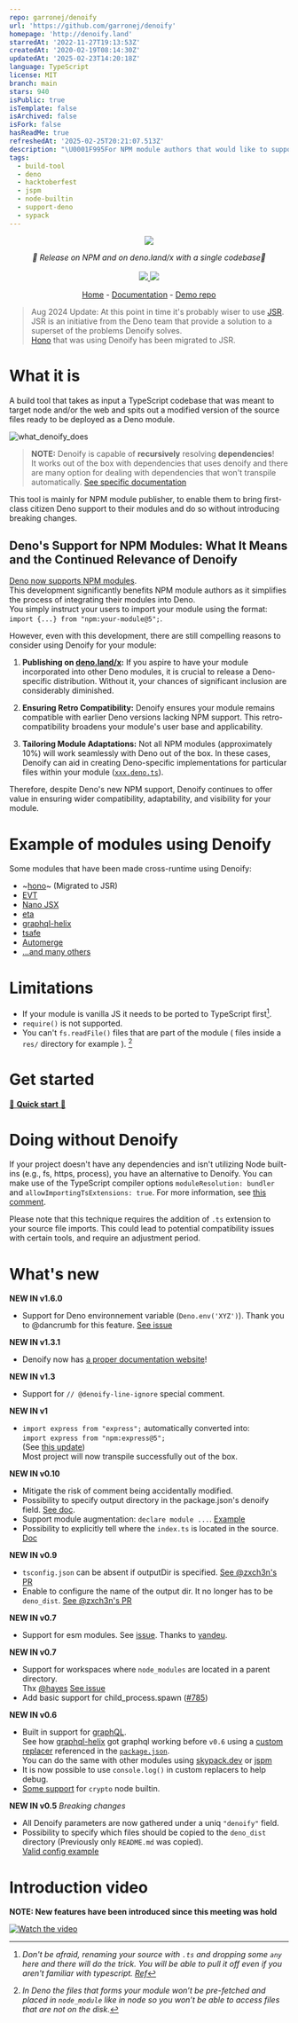 ```yaml
---
repo: garronej/denoify
url: 'https://github.com/garronej/denoify'
homepage: 'http://denoify.land'
starredAt: '2022-11-27T19:13:53Z'
createdAt: '2020-02-19T08:14:30Z'
updatedAt: '2025-02-23T14:20:18Z'
language: TypeScript
license: MIT
branch: main
stars: 940
isPublic: true
isTemplate: false
isArchived: false
isFork: false
hasReadMe: true
refreshedAt: '2025-02-25T20:21:07.513Z'
description: "\U0001F995For NPM module authors that would like to support Deno but do not want to write and maintain a port."
tags:
  - build-tool
  - deno
  - hacktoberfest
  - jspm
  - node-builtin
  - support-deno
  - sypack
---
```


<p align="center">
    <img src="https://user-images.githubusercontent.com/6702424/79351107-900eb300-7f38-11ea-8272-91ff725d29f3.png">
</p>
<p align="center">
    <i>🦕 Release on NPM and on deno.land/x with a single codebase🦕</i>
    <br>
    <br>
    <a href="https://github.com/garronej/denoify/actions">
      <img src="https://github.com/garronej/denoify/workflows/ci/badge.svg">
    </a>
    <a href="https://github.com/garronej/denoify/blob/main/LICENSE">
      <img src="https://img.shields.io/npm/l/denoify">
    </a>
</p>

</p>
<p align="center">
  <a href="https://www.denoify.land">Home</a>
  -
  <a href="https://docs.denoify.land">Documentation</a>
  -
  <a href="https://github.com/garronej/my_dummy_npm_and_deno_module">Demo repo</a>
</p>

> Aug 2024 Update: At this point in time it's probably wiser to use [JSR](https://jsr.io/).  
> JSR is an initiative from the Deno team that provide a solution to a superset of the problems Denoify solves.  
> [Hono](https://hono.dev/) that was using Denoify has been migrated to JSR.

# What it is

A build tool that takes as input a TypeScript codebase that was meant to target node and/or the web and spits out a modified version of the source files ready to be deployed as a Deno module.

![what_denoify_does](https://user-images.githubusercontent.com/6702424/85449626-41b10c80-b598-11ea-91cc-6805facab1dd.png)

> **NOTE:** Denoify is capable of **recursively** resolving **dependencies**!  
> It works out of the box with dependencies that uses denoify
> and there are many option for dealing with dependencies that won't transpile automatically. [See specific documentation](https://github.com/garronej/my_dummy_npm_and_deno_module)

This tool is mainly for NPM module publisher, to enable them to bring first-class citizen Deno support to their modules and do so without introducing breaking changes.

## Deno's Support for NPM Modules: What It Means and the Continued Relevance of Denoify

[Deno now supports NPM modules](https://deno.com/blog/changes#compatibility-with-node-and-npm).  
This development significantly benefits NPM module authors as it simplifies the process of integrating their modules into Deno.  
You simply instruct your users to import your module using the format: `import {...} from "npm:your-module@5";`.

However, even with this development, there are still compelling reasons to consider using Denoify for your module:

1. **Publishing on [deno.land/x](https://deno.land/x):** If you aspire to have your module incorporated into other Deno modules, it is crucial to release a Deno-specific distribution. Without it, your chances of significant inclusion are considerably diminished.

2. **Ensuring Retro Compatibility:** Denoify ensures your module remains compatible with earlier Deno versions lacking NPM support. This retro-compatibility broadens your module's user base and applicability.

3. **Tailoring Module Adaptations:** Not all NPM modules (approximately 10%) will work seamlessly with Deno out of the box. In these cases, Denoify can aid in creating Deno-specific implementations for particular files within your module ([`xxx.deno.ts`](https://docs.denoify.land/.deno.ts-files)).

Therefore, despite Deno's new NPM support, Denoify continues to offer value in ensuring wider compatibility, adaptability, and visibility for your module.

# Example of modules using Denoify

Some modules that have been made cross-runtime using Denoify:

-   ~[hono](https://github.com/honojs/hono)~ (Migrated to JSR)
-   [EVT](https://evt.land)
-   [Nano JSX](https://github.com/nanojsx/nano)
-   [eta](https://deno.land/x/eta@v1.3.0)
-   [graphql-helix](https://github.com/contrawork/graphql-helix)
-   [tsafe](https://github.com/garronej/tsafe)
-   [Automerge](https://github.com/automerge/automerge)
-   [...and many others](https://github.com/garronej/denoify/network/dependents?dependent_type=PACKAGE)

# Limitations

-   If your module is vanilla JS it needs to be ported to TypeScript first[^0].
-   `require()` is not supported.
-   You can't `fs.readFile()` files that are part of the module ( files inside a `res/`
    directory for example ). [^1]

[^0]:
    _Don't be afraid, renaming your source with `.ts` and dropping some `any` here
    and there will do the trick.
    You will be able to pull it off even if you aren't familiar with typescript. [Ref](https://github.com/garronej/my_dummy_npm_and_deno_module#enable-strict-mode-and-fixes-errors-if-any)_

[^1]:
    _In Deno the files that forms your module won’t be pre-fetched and
    placed in `node_module` like in node so you won’t be able to access files that are not
    on the disk._

# Get started

[🚀 **Quick start** 🚀](https://docs.denoify.land/)

# Doing without Denoify

If your project doesn't have any dependencies and isn't utilizing Node built-ins (e.g., fs, https, process), you have an alternative to Denoify. You can make use of the TypeScript compiler options `moduleResolution: bundler` and `allowImportingTsExtensions: true`. For more information, see [this comment](https://github.com/gvergnaud/ts-pattern/pull/108#issuecomment-1356829719).

Please note that this technique requires the addition of `.ts` extension to your source file imports. This could lead to potential compatibility issues with certain tools, and require an adjustment period.

# What's new

**NEW IN v1.6.0**

-   Support for Deno environnement variable (`Deno.env('XYZ')`). Thank you to @dancrumb for this feature. [See issue](https://github.com/garronej/denoify/issues/105)

**NEW IN v1.3.1**

-   Denoify now has [a proper documentation website](https://docs.denoify.land)!

**NEW IN v1.3**

-   Support for `// @denoify-line-ignore` special comment.

**NEW IN v1**

-   `import express from "express";` automatically converted into:  
    `import express from "npm:express@5";`  
    (See [this update](https://deno.com/blog/changes#compatibility-with-node-and-npm))  
    Most project will now transpile successfully out of the box.

**NEW IN v0.10**

-   Mitigate the risk of comment being accidentally modified.
-   Possibility to specify output directory in the package.json's denoify field. [See doc](https://github.com/garronej/my_dummy_npm_and_deno_module#optional-step-45-specify-the-output-directory).
-   Support module augmentation: `declare module ...`. [Example](https://github.com/gcanti/fp-ts/blob/60250b9de118d4939374368ca1be665bac871769/src/Endomorphism.ts#L40)
-   Possibility to explicitly tell where the `index.ts` is located in the source. [Doc](https://github.com/garronej/my_dummy_npm_and_deno_module#optional-step-475-specify-where-the-indexts-is-located-in-your-source)

**NEW IN v0.9**

-   `tsconfig.json` can be absent if outputDir is specified. [See @zxch3n's PR](https://github.com/garronej/denoify/pull/32)
-   Enable to configure the name of the output dir. It no longer has to be `deno_dist`. [See @zxch3n's PR](https://github.com/garronej/denoify/pull/31)

**NEW IN v0.7**

-   Support for esm modules. See [issue](https://github.com/garronej/denoify/issues/29). Thanks to [yandeu](https://github.com/yandeu).

**NEW IN v0.7**

-   Support for workspaces where `node_modules` are located in a parent directory.  
    Thx [@hayes](https://github.com/hayes) [See issue](https://github.com/garronej/denoify/issues/23)
-   Add basic support for child_process.spawn ([#785](https://github.com/denoland/deno_std/pull/785))

**NEW IN v0.6**

-   Built in support for [graphQL](https://www.npmjs.com/package/graphql).  
    See how [graphql-helix](https://github.com/contrawork/graphql-helix) got graphql working before `v0.6` using a [custom replacer](https://github.com/contrawork/graphql-helix/blob/79e863288a93d1b491caeca32a4124f97465d5a6/scripts/denoify-replacer.js)
    referenced in the [`package.json`](https://github.com/contrawork/graphql-helix/blob/79e863288a93d1b491caeca32a4124f97465d5a6/package.json).  
    You can do the same with other modules using [skypack.dev](https://www.skypack.dev/) or [jspm](https://jspm.org/)
-   It is now possible to use `console.log()` in custom replacers to help debug.
-   [Some support](https://github.com/denoland/deno/pull/8191) for `crypto` node builtin.

**NEW IN v0.5** _Breaking changes_

-   All Denoify parameters are now gathered under a uniq `"denoify"` field.
-   Possibility to specify which files should be copied to the `deno_dist` directory (Previously only `README.md` was copied).  
    [Valid config example](https://github.com/garronej/my_dummy_npm_and_deno_module/blob/master/package.json)

# Introduction video

**NOTE: New features have been introduced since this meeting was hold**

[![Watch the video](https://user-images.githubusercontent.com/6702424/85890466-af09ab00-b7ed-11ea-9cf4-10c9bbfb3621.png)](https://youtu.be/vJQdfTPeeXw)
